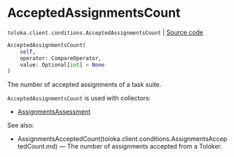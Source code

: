 # AcceptedAssignmentsCount
`toloka.client.conditions.AcceptedAssignmentsCount` | [Source code](https://github.com/Toloka/toloka-kit/blob/v1.1.4/src/client/conditions.py#L82)

```python
AcceptedAssignmentsCount(
    self,
    operator: CompareOperator,
    value: Optional[int] = None
)
```

The number of accepted assignments of a task suite.


`AcceptedAssignmentsCount` is used with collectors:
- [AssignmentsAssessment](toloka.client.collectors.AssignmentsAssessment.md)

See also:
- AssignmentsAcceptedCount(toloka.client.conditions.AssignmentsAcceptedCount.md) — The number of assignments accepted from a Toloker.

